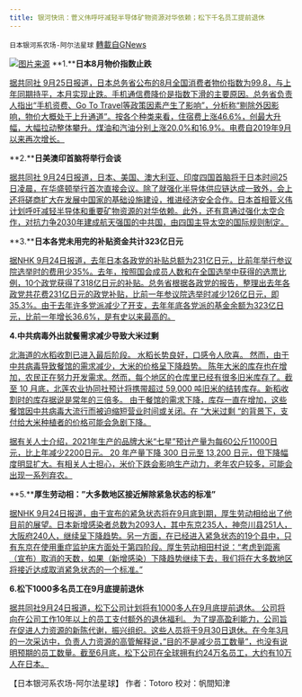 ```yaml
---
title: 银河快讯：菅义伟呼吁减轻半导体矿物资源对华依赖；松下千名员工提前退休
---
```

`日本银河系农场-阿尔法星球` [轉載自GNews](https://gnews.org/zh-hans/1553325/)

![](https://assets.gnews.org/wp-content/uploads/2021/09/图片1-76.png)[图片来源](https://china.kyodonews.net/)
**1.****日本8月物价指数止跌**

[据共同社  9月25日报道，日本总务省公布的8月全国消费者物价指数为99.8，与上年同期持平，本月实现止跌。手机通信费降价是指数下滑的主要原因。总务省负责人指出“手机资费、Go To Travel等政策因素产生了影响”，分析称“剔除外因影响，物价大概处于上升通道”。按各个种类来看，住宿费上涨46.6%，创最大升幅，大幅拉动整体攀升。煤油和汽油分别上涨20.0%和16.9%。电费自2019年9月以来再次增长。](https://china.kyodonews.net/news/2021/09/d220f26426a5-8.html)

**2.****日美澳印首脑将举行会谈**

[据共同社  9月24日报道，日本、美国、澳大利亚、印度四国首脑将于日本时间25日凌晨，在华盛顿举行首次直接会议。除了就强化半导体供应链达成一致外，会上还将磋商扩大在发展中国家的基础设施建设，推进经济安全合作。日本首相菅义伟计划呼吁减轻半导体和重要矿物资源的对华依赖。此外，还有意通过强化太空合作，对抗力争2030年建成航天强国的中共国，由四国主导太空的国际规则制定。](https://china.kyodonews.net/news/2021/09/25eeda7187e7--.html)

**3.****日本各党未用完的补贴资金共计323亿日元**

[据NHK 9月24日报道，去年日本各政党的补贴总额为231亿日元，比前年举行参议院选举时的费用少35%。去年，按照国会成员人数和在全国选举中获得的选票比例，10个政党获得了318亿日元的补贴。总务省根据各政党的报告，整理出去年各政党共花费231亿日元的政党补贴，比前一年参议院选举时减少126亿日元，即35.3%。由于去年许多党派减少了开支，去年年底各党派的基金余额为323亿日元，比前一年增长36.6%，是有史以来最高的。](https://www3.nhk.or.jp/news/html/20210924/k10013275161000.html?utm_int=news-politics_contents_list-items_005)

**4.****中共****病毒外出就餐需求减少导致大米过剩**

[北海道的水稻收割已进入最后阶段。 水稻长势良好，口感令人欣喜。 然而，由于中共病毒导致餐馆的需求减少，大米的价格呈下降趋势。 陈年大米的库存也在增加，农民正在努力开发需求。然而，每个地区的仓库里已经有很多旧米库存了。截至 10 月底，北莲农业协同社预计将携带超过 59,000 吨旧米的结转库存。新稻收割时的库存据说是常年的三倍多。 由于餐馆的需求下降，库存一直在增加，这些餐馆因中共病毒大流行而被迫缩短营业时间或关闭。在 “大米过剩 “的背景下，支付给大米种植者的价格可能会急剧下降。](https://news.yahoo.co.jp/articles/0d5e378d34302542ee34a767e477ca03af880cb6)

[据有关人士介绍，2021年生产的品牌大米“七星”预计产量为每60公斤11000日元，比上年减少2200日元。 20 年产量下降 300 日元至 13,200 日元，但下降幅度明显扩大。有相关人士担心，米价下跌会影响生产动力，老年农户较多，可能会出现一系列弃农。](https://news.yahoo.co.jp/articles/0d5e378d34302542ee34a767e477ca03af880cb6)

**5.****厚生劳动相：”大多数地区接近解除紧急状态的标准”**

[据NHK 9月24日报道，由于宣布的紧急状态将在9月底到期，厚生劳动相给出了他目前的展望。日本新增感染者总数为2093人，其中东京235人，神奈川县251人，大阪府240人，继续呈下降趋势。另一方面，在已经进入紧急状态的19个县中，只有东京在使用重症监护床方面处于第四阶段。厚生劳动相田村说：“考虑到距离（宣布）取消的天数，如果（新增感染）下降趋势继续下去，我们将在大多数地区将接近达成取消紧急状态的一个标准。”](https://news.yahoo.co.jp/articles/064631cac684e3b62154b24e59373be2665f4aae)

**6.****松下100****0多名员工在9月底提前退休**

[据共同社9月24日报道，松下公司计划将有1000多人在9月底提前退休。 公司将向在公司工作10年以上的员工支付额外的退休福利。 为了提高盈利能力，公司旨在促进人力资源的新陈代谢，振兴组织。这些人员将于9月30日退休。在今年3月的一次采访中，负责人力资源的高管解释说，”目的不是减少员工数量”，也没有说明预期的员工数量。截至6月底，松下公司在全球拥有约24万名员工，大约有10万人在日本。](https://news.yahoo.co.jp/articles/9a220458c81d818018fd877b122830ae104fd10a)

【日本银河系农场-阿尔法星球】
作者：Totoro
校对：帆間知津
